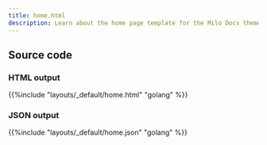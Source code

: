 ```yaml
---
title: home.html
description: Learn about the home page template for the Milo Docs theme.
---
```


## Source code 

### HTML output

{{%include "layouts/_default/home.html" "golang" %}}

### JSON output 

{{%include "layouts/_default/home.json" "golang" %}}

